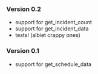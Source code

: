 ### Version 0.2
 - support for get_incident_count
 - support for get_incident_data
 - tests! (albiet crappy ones)

### Version 0.1
 - support for get_schedule_data

